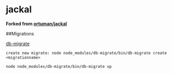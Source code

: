 # jackal

**Forked from [ortuman/jackal](https://github.com/ortuman/jackal)**

##Migrations

[db-migrate](https://www.npmjs.com/package/db-migrate)

```create new migrate: node node_modules/db-migrate/bin/db-migrate create <migrationname>```

```node node_modules/db-migrate/bin/db-migrate up```